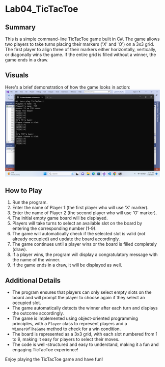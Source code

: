 # Lab04_TicTacToe

## Summary

This is a simple command-line TicTacToe game built in C#. The game allows two players to take turns placing their markers ('X' and 'O') on a 3x3 grid. The first player to align three of their markers either horizontally, vertically, or diagonally wins the game. If the entire grid is filled without a winner, the game ends in a draw.

## Visuals

Here's a brief demonstration of how the game looks in action:
![gameplay screenshot](https://github.com/chillgatez/Lab04_TicTacToe/blob/master/Screenshot%20(28).png?raw=true)


## How to Play

1. Run the program.
2. Enter the name of Player 1 (the first player who will use 'X' marker).
3. Enter the name of Player 2 (the second player who will use 'O' marker).
4. The initial empty game board will be displayed.
5. Players will take turns to select an available slot on the board by entering the corresponding number (1-9).
6. The game will automatically check if the selected slot is valid (not already occupied) and update the board accordingly.
7. The game continues until a player wins or the board is filled completely (draw).
8. If a player wins, the program will display a congratulatory message with the name of the winner.
9. If the game ends in a draw, it will be displayed as well.

## Additional Details

- The program ensures that players can only select empty slots on the board and will prompt the player to choose again if they select an occupied slot.
- The game automatically detects the winner after each turn and displays the outcome accordingly.
- The game is implemented using object-oriented programming principles, with a `Player` class to represent players and a `WinnerOfTheGame` method to check for a win condition.
- The board is represented as a 3x3 grid, with each slot numbered from 1 to 9, making it easy for players to select their moves.
- The code is well-structured and easy to understand, making it a fun and engaging TicTacToe experience!

Enjoy playing the TicTacToe game and have fun!
